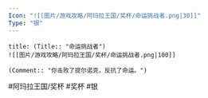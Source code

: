 ```yaml
---
Icon: "![[图片/游戏攻略/阿玛拉王国/奖杯/命运挑战者.png|30]]"
Type: "银"
---
```

```ad-common-silver-trophy
title: (Title:: "命运挑战者")
![[图片/游戏攻略/阿玛拉王国/奖杯/命运挑战者.png|100]]

(Comment:: "你击败了提尔诺克，反抗了命运。")
```

#阿玛拉王国/奖杯 #奖杯 #银
